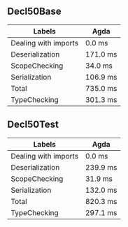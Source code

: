 
## Decl50Base

Labels|Agda
---|---
Dealing with imports|0.0 ms
Deserialization|171.0 ms
ScopeChecking|34.0 ms
Serialization|106.9 ms
Total|735.0 ms
TypeChecking|301.3 ms


## Decl50Test

Labels|Agda
---|---
Dealing with imports|0.0 ms
Deserialization|239.9 ms
ScopeChecking|31.9 ms
Serialization|132.0 ms
Total|820.3 ms
TypeChecking|297.1 ms

